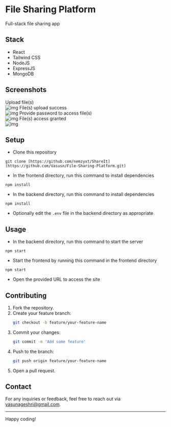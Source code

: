# File Sharing Platform

Full-stack file sharing app

## Stack

- React
- Tailwind CSS
- NodeJS
- ExpressJS
- MongoDB

## Screenshots

Upload file(s) \
![img](https://github.com/nemzyxt/ShareIt/blob/main/scrshots/upload.png)
File(s) upload success \
![img](https://github.com/nemzyxt/ShareIt/blob/main/scrshots/uploaded.png)
Provide password to access file(s) \
![img](https://github.com/nemzyxt/ShareIt/blob/main/scrshots/access.png)
File(s) access granted \
![img](https://github.com/nemzyxt/ShareIt/blob/main/scrshots/accessed.png)


## Setup

- Clone this repository

```
git clone [https://github.com/nemzyxt/ShareIt](https://github.com/Vasusn/File-Sharing-Platform.git)
```

- In the frontend directory, run this command to install dependencies

```
npm install
```

- In the backend directory, run this command to install dependencies

```
npm install
```

- Optionally edit the `.env` file in the backend directory as appropriate

## Usage

- In the backend directory, run this command to start the server

```
npm start
```

- Start the frontend by running this command in the frontend directory

```
npm start
```

- Open the provided URL to access the site
## Contributing

1. Fork the repository.
2. Create your feature branch:
    ```bash
    git checkout -b feature/your-feature-name
    ```
3. Commit your changes:
    ```bash
    git commit -m 'Add some feature'
    ```
4. Push to the branch:
    ```bash
    git push origin feature/your-feature-name
    ```
5. Open a pull request.


## Contact

For any inquiries or feedback, feel free to reach out via [vasunageshri@gmail.com](mailto:vasunageshri@gmail.com).

---

Happy coding!
